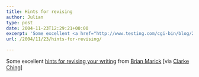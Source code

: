 ```yaml
---
title: Hints for revising
author: Julian
type: post
date: 2004-11-23T12:29:21+00:00
excerpt: 'Some excellent <a href="http://www.testing.com/cgi-bin/blog/2004/11/16#two-sentences">hints for revising your writing</a> from <a href="http://www.testing.com/cgi-bin/blog">Brian Marick</a> [via <a href="http://www.clarkeching.com/">Clarke Ching</a>]'
url: /2004/11/23/hints-for-revising/

---
```

Some excellent [hints for revising your writing][1] from [Brian Marick][2] [via [Clarke Ching][3]]

 [1]: http://www.testing.com/cgi-bin/blog/2004/11/16#two-sentences
 [2]: http://www.testing.com/cgi-bin/blog
 [3]: http://www.clarkeching.com/